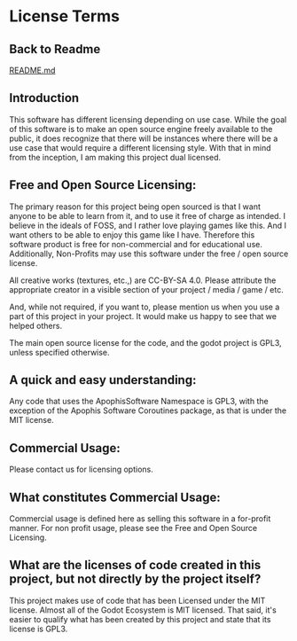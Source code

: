 License Terms
======================


Back to Readme
--------
[README.md](README.md)

Introduction
-------

This software has different licensing depending on use case. While the goal of this software is to make an open
source engine freely available to the public, it does recognize that there will be instances where there will be
a use case that would require a different licensing style. With that in mind from the inception, I am making this
project dual licensed.


Free and Open Source Licensing:
-------
The primary reason for this project being open sourced is that I want anyone to be able to learn from it, and to
use it free of charge as intended. I believe in the ideals of FOSS, and I rather love playing games like this. And 
I want others to be able to enjoy this game like I have. Therefore this software product is free for non-commercial 
and for educational use. Additionally, Non-Profits may use this software under the free / open source license. 

All creative works (textures, etc.,) are CC-BY-SA 4.0. Please attribute the appropriate creator in a visible
section of your project / media / game / etc. 

And, while not required, if you want to, please mention us when you use a part of this project in your project. It 
would make us happy to see that we helped others.

The main open source license for the code, and the godot project is GPL3, unless specified otherwise.

A quick and easy understanding:
-------
Any code that uses the ApophisSoftware Namespace is GPL3, with the exception of the Apophis Software Coroutines package,
as that is under the MIT license. 

Commercial Usage:
-------

Please contact us for licensing options.

What constitutes Commercial Usage:
-------

Commercial usage is defined here as selling this software in a for-profit manner. For non profit usage, please see 
the Free and Open Source Licensing.

What are the licenses of code created in this project, but not directly by the project itself?
--------

This project makes use of code that has been Licensed under the MIT license. Almost all of the Godot Ecosystem is MIT 
licensed. That said, it's easier to qualify what has been created by this project and state that its license is GPL3.